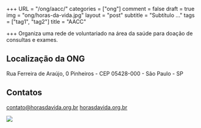 +++
URL = "/ong/aacc/"
categories = ["ong"]
comment = false
draft = true
img = "ong/horas-da-vida.jpg"
layout = "post"
subtitle = "Subtítulo ..."
tags = ["tag1", "tag2"]
title = "AACC"

+++
Organiza uma rede de voluntariado na área da saúde para doação de consultas e exames.

## Localização da ONG

Rua Ferreira de Araújo, 0
Pinheiros - CEP 05428-000 - São Paulo - SP

## Contatos

[contato@horasdavida.org.br](mailto:contato@horasdavida.org.br)
[horasdavida.org.br](https://www.horasdavida.org.br)

![](/uploads/logo-aacc-2.png)